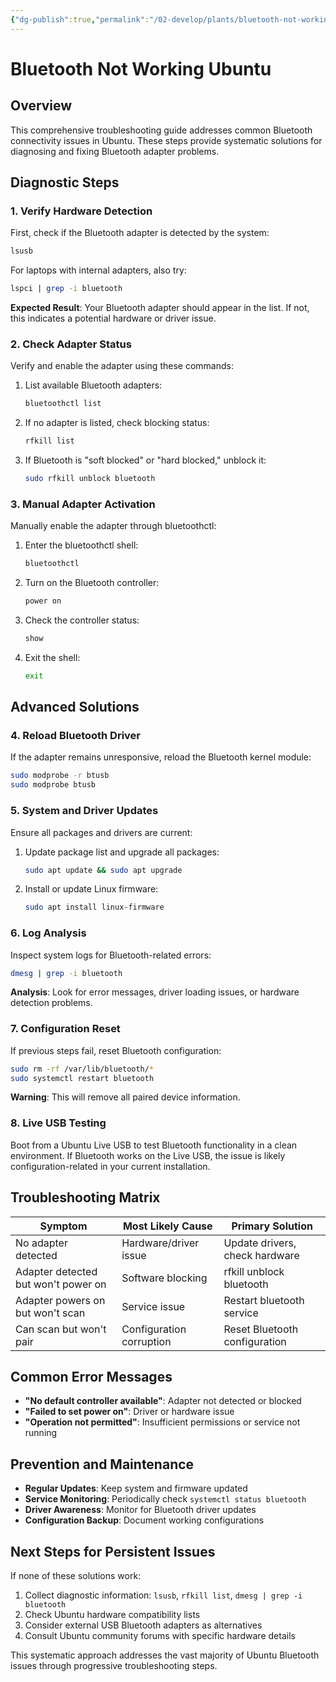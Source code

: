 ```yaml
---
{"dg-publish":true,"permalink":"/02-develop/plants/bluetooth-not-working-ubuntu/","title":"Bluetooth Not Working Ubuntu","tags":["bluetooth","ubuntu","tech-support","troubleshooting","linux","hardware"]}
---
```



# Bluetooth Not Working Ubuntu

## Overview
This comprehensive troubleshooting guide addresses common Bluetooth connectivity issues in Ubuntu. These steps provide systematic solutions for diagnosing and fixing Bluetooth adapter problems.

## Diagnostic Steps

### 1. Verify Hardware Detection

First, check if the Bluetooth adapter is detected by the system:

```bash
lsusb
```

For laptops with internal adapters, also try:

```bash
lspci | grep -i bluetooth
```

**Expected Result**: Your Bluetooth adapter should appear in the list. If not, this indicates a potential hardware or driver issue.

### 2. Check Adapter Status

Verify and enable the adapter using these commands:

1. List available Bluetooth adapters:
   ```bash
   bluetoothctl list
   ```

2. If no adapter is listed, check blocking status:
   ```bash
   rfkill list
   ```

3. If Bluetooth is "soft blocked" or "hard blocked," unblock it:
   ```bash
   sudo rfkill unblock bluetooth
   ```

### 3. Manual Adapter Activation

Manually enable the adapter through bluetoothctl:

1. Enter the bluetoothctl shell:
   ```bash
   bluetoothctl
   ```

2. Turn on the Bluetooth controller:
   ```bash
   power on
   ```

3. Check the controller status:
   ```bash
   show
   ```

4. Exit the shell:
   ```bash
   exit
   ```

## Advanced Solutions

### 4. Reload Bluetooth Driver

If the adapter remains unresponsive, reload the Bluetooth kernel module:

```bash
sudo modprobe -r btusb
sudo modprobe btusb
```

### 5. System and Driver Updates

Ensure all packages and drivers are current:

1. Update package list and upgrade all packages:
   ```bash
   sudo apt update && sudo apt upgrade
   ```

2. Install or update Linux firmware:
   ```bash
   sudo apt install linux-firmware
   ```

### 6. Log Analysis

Inspect system logs for Bluetooth-related errors:

```bash
dmesg | grep -i bluetooth
```

**Analysis**: Look for error messages, driver loading issues, or hardware detection problems.

### 7. Configuration Reset

If previous steps fail, reset Bluetooth configuration:

```bash
sudo rm -rf /var/lib/bluetooth/*
sudo systemctl restart bluetooth
```

**Warning**: This will remove all paired device information.

### 8. Live USB Testing

Boot from a Ubuntu Live USB to test Bluetooth functionality in a clean environment. If Bluetooth works on the Live USB, the issue is likely configuration-related in your current installation.

## Troubleshooting Matrix

| Symptom | Most Likely Cause | Primary Solution |
|---------|------------------|------------------|
| No adapter detected | Hardware/driver issue | Update drivers, check hardware |
| Adapter detected but won't power on | Software blocking | rfkill unblock bluetooth |
| Adapter powers on but won't scan | Service issue | Restart bluetooth service |
| Can scan but won't pair | Configuration corruption | Reset Bluetooth configuration |

## Common Error Messages

- **"No default controller available"**: Adapter not detected or blocked
- **"Failed to set power on"**: Driver or hardware issue
- **"Operation not permitted"**: Insufficient permissions or service not running

## Prevention and Maintenance

- **Regular Updates**: Keep system and firmware updated
- **Service Monitoring**: Periodically check `systemctl status bluetooth`
- **Driver Awareness**: Monitor for Bluetooth driver updates
- **Configuration Backup**: Document working configurations

## Next Steps for Persistent Issues

If none of these solutions work:
1. Collect diagnostic information: `lsusb`, `rfkill list`, `dmesg | grep -i bluetooth`
2. Check Ubuntu hardware compatibility lists
3. Consider external USB Bluetooth adapters as alternatives
4. Consult Ubuntu community forums with specific hardware details

This systematic approach addresses the vast majority of Ubuntu Bluetooth issues through progressive troubleshooting steps.

